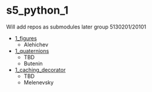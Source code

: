 # s5_python_1
Will add repos as submodules later
group 5130201/20101

- [1_figures](https://github.com/alehichev-av/1_figures)
  - Alehichev
- [1_quaternions](https://github.com/CaptainDaniels2187/lab1_Py2024_5130201-20101_gr9_ButeninDaniil)
  - TBD
  - Butenin
- [1_caching_decorator](https://github.com/Melenkaa/Py2024_5130201-20101_gr9_Melenevskiy)
  - TBD
  - Melenevsky
